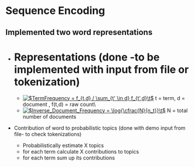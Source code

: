 # Sequence Encoding
## Implemented two word representations
* # Representations (done -to be implemented with input from file or tokenization)
  
  + <a href="https://www.codecogs.com/eqnedit.php?latex=$TermFrequency&space;=&space;f_{t,d}&space;/&space;\sum_{t'&space;\in&space;d}&space;f_{t',d}$\\" target="_blank"><img src="https://latex.codecogs.com/gif.latex?$TermFrequency&space;=&space;f_{t,d}&space;/&space;\sum_{t'&space;\in&space;d}&space;f_{t',d}$\\" title="$TermFrequency = f_{t,d} / \sum_{t' \in d} f_{t',d}\t$ " /></a>
  t = term, d = document , f(t,d) = raw count\\
  + <a href="https://www.codecogs.com/eqnedit.php?latex=$Inverse_Document_Frequency&space;=&space;\log{\cfrac{N}{n_t}}$" target="_blank"><img src="https://latex.codecogs.com/gif.latex?$InverseDocumentFrequency&space;=&space;\log{\cfrac{N}{n_t}}$" title="$Inverse_Document_Frequency = \log{\cfrac{N}{n_t}}\t$" /></a>
  N = total number of documents
* Contribution of word to probabilistic topics (done with demo input from file- to check tokenizations)
  + Probabilistically estimate X topics
  + for each term calculate X contributions to topics
  + for each term sum up its contributions
